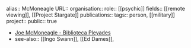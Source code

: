 alias:: McMoneagle
URL::
organisation:: 
role:: [[psychic]] 
fields:: [[remote viewing]], [[Project Stargate]] 
publications:: 
tags:: person, [[military]] 
project::
public:: true

- [Joe McMoneagle - Biblioteca Pleyades](https://www.bibliotecapleyades.net/sociopolitica/hambone_info/People1.html#Joseph_McMoneagle)
- see-also:: [[Ingo Swann]], [[Ed Dames]],